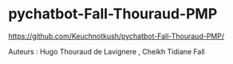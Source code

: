 # pychatbot-Fall-Thouraud-PMP

https://github.com/Keuchnotkush/pychatbot-Fall-Thouraud-PMP/

Auteurs : Hugo Thouraud de Lavignere , Cheikh Tidiane Fall